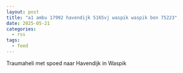 ```yaml
---
layout: post
title: "a1 ambu 17992 havendijk 5165vj waspik waspik bon 75223"
date: 2025-05-21
categories: 
  - rss
tags: 
  - feed
---
```


Traumaheli met spoed naar Havendijk in Waspik
